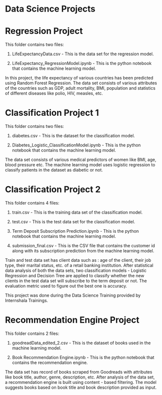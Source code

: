 
# Data Science Projects

# Regression Project 

This folder contains two files: 

1. LifeExpectancyData.csv - This is the data set for the regression model.

2. LifeExpectancy_RegressionModel.ipynb - This is the python notebook that contains the machine learning model.

In this project, the life expectancy of various countries has been predicted using Random Forest Regression. The data set consists of various attributes of the countries such as GDP, adult mortality, BMI, population and statistics of different diseases like polio, HIV, measles, etc.


# Classification Project 1

This folder contains two files:

1. diabetes.csv - This is the dataset for the classification model.

2. Diabetes_Logistic_ClassificationModel.ipynb - This is the python notebook that contains the machine learning model.

The data set consists of various medical predictors of women like BMI, age, blood pressure etc. The machine learning model uses logistic regression to classify patients in the dataset as diabetic or not.


# Classification Project 2

This folder contains 4 files:

1. train.csv - This is the training data set of the classification model.

2. test.csv - This is the test data set for the classification model.

3. Term Deposit Subscription Prediction.ipynb - This is the python notebook that contains the machine learning model.

4. submission_final.csv - This is the CSV file that contains the customer id along with its subscription prediction from the machine learning model.

Train and test data set has client data such as : age of the client, their job type, their marital status, etc. of a retail banking institution. After statistical data analysis of both the data sets, two classification models - Logistic Regression and Decision Tree are applied to classify whether the new clients in the test data set will subscribe to the term deposit or not. The evaluation metric used to figure out the best one is accuracy. 

This project was done during the Data Science Training provided by Internshala Trainings. 


# Recommendation Engine Project

This folder contains 2 files:

1. goodreadData_edited_2.csv - This is the dataset of books used in the machine learning model.

2. Book Recommendation Engine.ipynb - This is the python notebook that contains the recommendation engine.

The data set has record of books scraped from Goodreads with attributes like book title, author, genre, description, etc. After analysis of the data set, a recommendation engine is built using content - based filtering. The model suggests books based on book title and book description provided as input.
